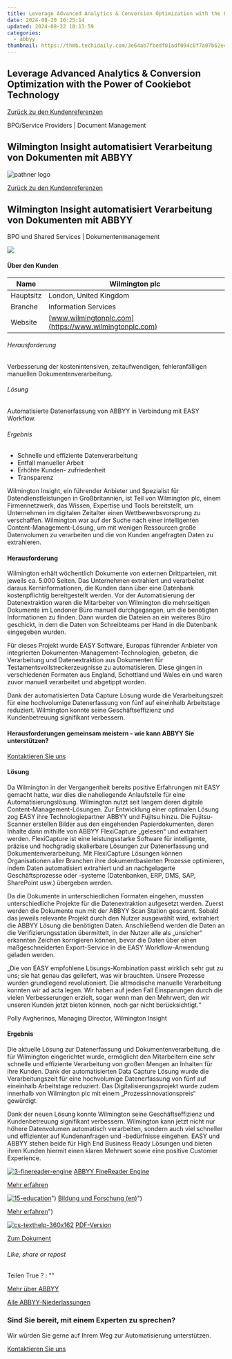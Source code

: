 ```yaml
---
title: Leverage Advanced Analytics & Conversion Optimization with the Power of Cookiebot Technology
date: 2024-08-20 10:25:14
updated: 2024-08-22 10:13:59
categories:
  - abbyy
thumbnail: https://thmb.techidaily.com/3e64ab7fbedf01adf094c0f7a07b62ec8466f937073c7188969d1624a01e5f53.jpg
---
```


## Leverage Advanced Analytics & Conversion Optimization with the Power of Cookiebot Technology

[Zurück zu den Kundenreferenzen](https://tools.techidaily.com/abbyy/products/)

BPO/Service Providers | Document Management

## Wilmington Insight automatisiert Verarbeitung von Dokumenten mit ABBYY

![pathner logo](https://content.abbyy.com/-/media/project/abbyy/abbyy/logos-white/de/70313.png?h=40&iar=0&w=120)

[Zurück zu den Kundenreferenzen](https://tools.techidaily.com/abbyy/products/)

## Wilmington Insight automatisiert Verarbeitung von Dokumenten mit ABBYY

BPO und Shared Services | Dokumentenmanagement 

![](https://static1.abbyy.com/abbyycommedia/15362/cs-texthelp-556x303.jpg) 

#### Über den Kunden

| Name      | Wilmington plc                                         |
| --------- | ------------------------------------------------------ |
| Hauptsitz | London, United Kingdom                                 |
| Branche   | Information Services                                   |
| Website   | [www.wilmingtonplc.com](https://www.wilmingtonplc.com) |

###### Herausforderung

Verbesserung der kostenintensiven, zeitaufwendigen, fehleranfälligen manuellen Dokumentenverarbeitung.

###### Lösung

Automatisierte Datenerfassung von ABBYY in Verbindung mit EASY Workflow.

###### Ergebnis

* Schnelle und effiziente Datenverarbeitung
* Entfall manueller Arbeit
* Erhöhte Kunden- zufriedenheit
* Transparenz

Wilmington Insight, ein führender Anbieter und Spezialist für Datendienstleistungen in Großbritannien, ist Teil von Wilmington plc, einem Firmennetzwerk, das Wissen, Expertise und Tools bereitstellt, um Unternehmen im digitalen Zeitalter einen Wettbewerbsvorsprung zu verschaffen. Wilmington war auf der Suche nach einer intelligenten Content-Management-Lösung, um mit wenigen Ressourcen große Datenvolumen zu verarbeiten und die von Kunden angefragten Daten zu extrahieren.

#### Herausforderung

Wilmington erhält wöchentlich Dokumente von externen Drittparteien, mit jeweils ca. 5.000 Seiten. Das Unternehmen extrahiert und verarbeitet daraus Kerninformationen, die Kunden dann über eine Datenbank kostenpflichtig bereitgestellt werden. Vor der Automatisierung der Datenextraktion waren die Mitarbeiter von Wilmington die mehrseitigen Dokumente im Londoner Büro manuell durchgegangen, um die benötigten Informationen zu finden. Dann wurden die Dateien an ein weiteres Büro geschickt, in dem die Daten von Schreibteams per Hand in die Datenbank eingegeben wurden.

Für dieses Projekt wurde EASY Software, Europas führender Anbieter von integrierten Dokumenten-Management-Technologien, gebeten, die Verarbeitung und Datenextraktion aus Dokumenten für Testamentsvollstreckerzeugnisse zu automatisieren. Diese gingen in verschiedenen Formaten aus England, Schottland und Wales ein und waren zuvor manuell verarbeitet und abgetippt worden.

Dank der automatisierten Data Capture Lösung wurde die Verarbeitungszeit für eine hochvolumige Datenerfassung von fünf auf eineinhalb Arbeitstage reduziert. Wilmington konnte seine Geschäftseffizienz und Kundenbetreuung signifikant verbessern.

#### Herausforderungen gemeinsam meistern - wie kann ABBYY Sie unterstützen?  

[Kontaktieren Sie uns](https://tools.techidaily.com/abbyy/products/) 

#### Lösung

Da Wilmington in der Vergangenheit bereits positive Erfahrungen mit EASY gemacht hatte, war dies die naheliegende Anlaufstelle für eine Automatisierungslösung. Wilmington nutzt seit langem deren digitale Content-Management-Lösungen. Zur Entwicklung einer optimalen Lösung zog EASY ihre Technologiepartner ABBYY und Fujitsu hinzu. Die Fujitsu-Scanner erstellen Bilder aus den eingehenden Papierdokumenten, deren Inhalte dann mithilfe von ABBYY FlexiCapture „gelesen“ und extrahiert werden. FlexiCapture ist eine leistungsstarke Software für intelligente, präzise und hochgradig skalierbare Lösungen zur Datenerfassung und Dokumentenverarbeitung. Mit FlexiCapture Lösungen können Organisationen aller Branchen ihre dokumentbasierten Prozesse optimieren, indem Daten automatisiert extrahiert und an nachgelagerte Geschäftsprozesse oder -systeme (Datenbanken, ERP, DMS, SAP, SharePoint usw.) übergeben werden.

Da die Dokumente in unterschiedlichen Formaten eingehen, mussten unterschiedliche Projekte für die Datenextraktion aufgesetzt werden. Zuerst werden die Dokumente nun mit der ABBYY Scan Station gescannt. Sobald das jeweils relevante Projekt durch den Nutzer ausgewählt wird, extrahiert die ABBYY Lösung die benötigten Daten. Anschließend werden die Daten an die Verifizierungsstation übermittelt, in der Nutzer alle als „unsicher“ erkannten Zeichen korrigieren können, bevor die Daten über einen maßgeschneiderten Export-Service in die EASY Workflow-Anwendung geladen werden.

 „Die von EASY empfohlene Lösungs-Kombination passt wirklich sehr gut zu uns; sie hat genau das geliefert, was wir brauchten. Unsere Prozesse wurden grundlegend revolutioniert. Die altmodische manuelle Verarbeitung konnten wir ad acta legen. Wir haben auf jeden Fall Einsparungen durch die vielen Verbesserungen erzielt, sogar wenn man den Mehrwert, den wir unseren Kunden jetzt bieten können, noch gar nicht berücksichtigt.“

 Polly Avgherinos, Managing Director, Wilmington Insight

#### Ergebnis

Die aktuelle Lösung zur Datenerfassung und Dokumentenverarbeitung, die für Wilmington eingerichtet wurde, ermöglicht den Mitarbeitern eine sehr schnelle und effiziente Verarbeitung von großen Mengen an Inhalten für ihre Kunden. Dank der automatisierten Data Capture Lösung wurde die Verarbeitungszeit für eine hochvolumige Datenerfassung von fünf auf eineinhalb Arbeitstage reduziert. Das Digitalisierungsprojekt wurde zudem innerhalb von Wilmington plc mit einem „Prozessinnovationspreis“ gewürdigt.

Dank der neuen Lösung konnte Wilmington seine Geschäftseffizienz und Kundenbetreuung signifikant verbessern. Wilmington kann jetzt nicht nur höhere Datenvolumen automatisch verarbeiten, sondern auch viel schneller und effizienter auf Kundenanfragen und -bedürfnisse eingehen. EASY und ABBYY stehen beide für High End Business Ready Lösungen und bieten ihren Kunden hiermit einen klaren Mehrwert sowie eine positive Customer Experience.

[![3-finereader-engine](https://static2.abbyy.com/abbyycommedia/14346/3-finereader-engine.jpg)](https://tools.techidaily.com/abbyy/products/) [ABBYY FineReader Engine](https://tools.techidaily.com/abbyy/products/) 

[Mehr erfahren](https://tools.techidaily.com/abbyy/products/) 

[![15-education](https://static1.abbyy.com/abbyycommedia/14365/15-education.jpg)](https://tools.techidaily.com/abbyy/products/)") [Bildung und Forschung (en)](https://tools.techidaily.com/abbyy/products/)") 

[Mehr erfahren](https://tools.techidaily.com/abbyy/products/)") 

[![cs-texthelp-360x162](https://static2.abbyy.com/abbyycommedia/15361/cs-texthelp-360x162.jpg)](https://static5.abbyy.com/abbyycommedia/8184/fallstudie-texthelp-bildungswesen-de.pdf "PDF-Version") [PDF-Version](https://static5.abbyy.com/abbyycommedia/8184/fallstudie-texthelp-bildungswesen-de.pdf "PDF-Version") 

[Zum Dokument](https://static5.abbyy.com/abbyycommedia/8184/fallstudie-texthelp-bildungswesen-de.pdf "PDF-Version") 

###### Like, share or repost

Teilen  True ?  : "" 

[Mehr über ABBYY](https://tools.techidaily.com/abbyy/products/) 

[Alle ABBYY-Niederlassungen](https://tools.techidaily.com/abbyy/products/) 

### Sind Sie bereit, mit einem Experten zu sprechen?

Wir würden Sie gerne auf Ihrem Weg zur Automatisierung unterstützen.

[Kontaktieren Sie uns](https://tools.techidaily.com/abbyy/products/)

<ins class="adsbygoogle"
     style="display:block"
     data-ad-format="autorelaxed"
     data-ad-client="ca-pub-7571918770474297"
     data-ad-slot="1223367746"></ins>



<ins class="adsbygoogle"
     style="display:block"
     data-ad-client="ca-pub-7571918770474297"
     data-ad-slot="8358498916"
     data-ad-format="auto"
     data-full-width-responsive="true"></ins>
